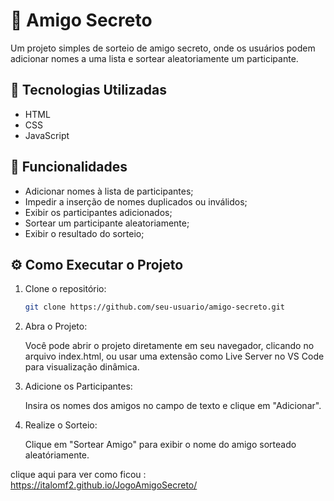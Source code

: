 # 🎁 Amigo Secreto

Um projeto simples de sorteio de amigo secreto, onde os usuários podem adicionar nomes a uma lista e sortear aleatoriamente um participante.

## 🚀 Tecnologias Utilizadas

- HTML
- CSS
- JavaScript

## 📌 Funcionalidades

- Adicionar nomes à lista de participantes;
- Impedir a inserção de nomes duplicados ou inválidos;
- Exibir os participantes adicionados;
- Sortear um participante aleatoriamente;
- Exibir o resultado do sorteio;

## ⚙️ Como Executar o Projeto

1. Clone o repositório:
   ```sh
   git clone https://github.com/seu-usuario/amigo-secreto.git

2. Abra o Projeto:

   Você pode abrir o projeto diretamente em seu navegador, clicando no arquivo index.html, ou usar uma extensão como Live Server no VS Code para visualização dinâmica.

3. Adicione os Participantes:

   Insira os nomes dos amigos no campo de texto e clique em "Adicionar".

4. Realize o Sorteio:

   Clique em "Sortear Amigo" para exibir o nome do amigo sorteado aleatóriamente.

clique aqui para ver como ficou : https://italomf2.github.io/JogoAmigoSecreto/
